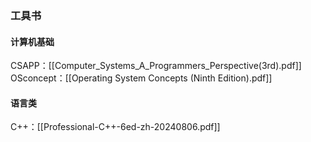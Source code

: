 ### 工具书
#### 计算机基础
CSAPP：[[Computer_Systems_A_Programmers_Perspective(3rd).pdf]]
OSconcept：[[Operating System Concepts (Ninth Edition).pdf]]

#### 语言类
C++：[[Professional-C++-6ed-zh-20240806.pdf]]
